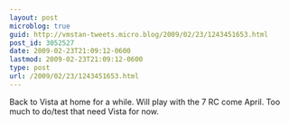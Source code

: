 ```yaml
---
layout: post
microblog: true
guid: http://vmstan-tweets.micro.blog/2009/02/23/1243451653.html
post_id: 3052527
date: 2009-02-23T21:09:12-0600
lastmod: 2009-02-23T21:09:12-0600
type: post
url: /2009/02/23/1243451653.html
---
```

Back to Vista at home for a while. Will play with the 7 RC come April. Too much to do/test that need Vista for now.
